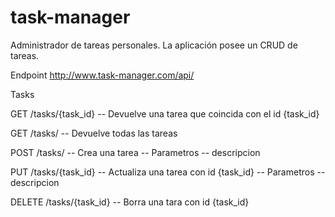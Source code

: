 # task-manager
Administrador de tareas personales. La aplicación posee un CRUD de tareas. 

Endpoint
http://www.task-manager.com/api/

Tasks

GET  /tasks/{task_id}         -- Devuelve una tarea que coincida con el id {task_id}

GET  /tasks/                  -- Devuelve todas las tareas

POST /tasks/                  -- Crea una tarea
                              -- Parametros
                                      -- descripcion

PUT  /tasks/{task_id}         -- Actualiza una tarea con id {task_id}
                              -- Parametros
                                      -- descripcion

DELETE  /tasks/{task_id}       -- Borra una tara con id {task_id}



